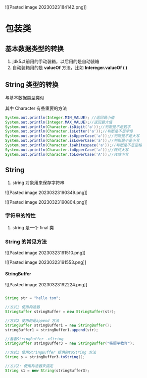 
![[Pasted image 20230323184142.png]]


# 包装类

## 基本数据类型的转换

1. jdk5以前用的手动装箱，以后用的是自动装箱
2. 自动装箱用的是 **valueOf** 方法，比如 **Intereger.valueOf ( )**


## String 类型的转换

与基本数据类型类似

其中 Character 有些重要的方法

```java
System.out.println(Integer.MIN_VALUE); //返回最小值
System.out.println(Integer.MAX_VALUE);//返回最大值
System.out.println(Character.isDigit('a'));//判断是不是数字
System.out.println(Character.isLetter('a'));//判断是不是字母
System.out.println(Character.isUpperCase('a'));//判断是不是大写
System.out.println(Character.isLowerCase('a'));//判断是不是小写
System.out.println(Character.isWhitespace('a'));//判断是不是空格
System.out.println(Character.toUpperCase('a'));//转成大写
System.out.println(Character.toLowerCase('A'));//转成小写
```



## String

1. string 对象用来保存字符串

![[Pasted image 20230323190349.png]]

![[Pasted image 20230323190804.png]]

### 字符串的特性

1. string 是一个 final 类

### String 的常见方法

![[Pasted image 20230323191510.png]]

![[Pasted image 20230323191553.png]]

#### **StringBuffer**

![[Pasted image 20230323192224.png]]

```java

String str = "hello tom";

//方式1 使用构造器
StringBuffer stringBuffer = new StringBuffer(str);

//方式2 使用的是append 方法
StringBuffer stringBuffer1 = new StringBuffer();
stringBuffer1 = stringBuffer1.append(str);

//看看StringBuffer ->String
StringBuffer stringBuffer3 = new StringBuffer("韩顺平教育");

//方式1 使用StringBuffer 提供的toString 方法
String s = stringBuffer3.toString();

//方式2: 使用构造器来搞定
String s1 = new String(stringBuffer3);
```
